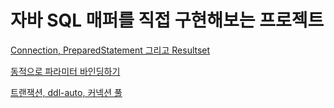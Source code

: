 # 자바 SQL 매퍼를 직접 구현해보는 프로젝트

[Connection, PreparedStatement 그리고 Resultset](https://waveofymymind.tistory.com/119)

[동적으로 파라미터 바인딩하기](https://waveofymymind.tistory.com/121)

[트랜잭션, ddl-auto, 커넥션 풀](https://childlike-bongo-89d.notion.site/SQL-f249a0ee18e5463b864ad6eead24c6b9)



